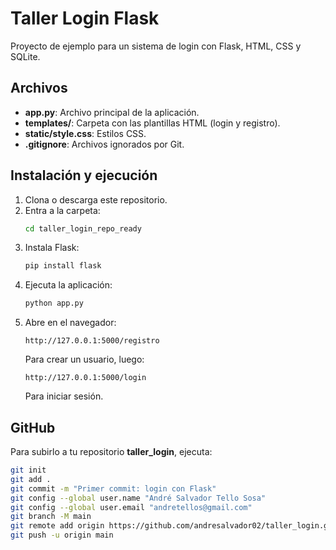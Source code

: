 
# Taller Login Flask

Proyecto de ejemplo para un sistema de login con Flask, HTML, CSS y SQLite.

## Archivos

- **app.py**: Archivo principal de la aplicación.
- **templates/**: Carpeta con las plantillas HTML (login y registro).
- **static/style.css**: Estilos CSS.
- **.gitignore**: Archivos ignorados por Git.

## Instalación y ejecución

1. Clona o descarga este repositorio.
2. Entra a la carpeta:
   ```bash
   cd taller_login_repo_ready
   ```
3. Instala Flask:
   ```bash
   pip install flask
   ```
4. Ejecuta la aplicación:
   ```bash
   python app.py
   ```
5. Abre en el navegador:
   ```
   http://127.0.0.1:5000/registro
   ```
   Para crear un usuario, luego:
   ```
   http://127.0.0.1:5000/login
   ```
   Para iniciar sesión.

## GitHub

Para subirlo a tu repositorio **taller_login**, ejecuta:

```bash
git init
git add .
git commit -m "Primer commit: login con Flask"
git config --global user.name "André Salvador Tello Sosa"
git config --global user.email "andretellos@gmail.com"
git branch -M main
git remote add origin https://github.com/andresalvador02/taller_login.git
git push -u origin main
```
